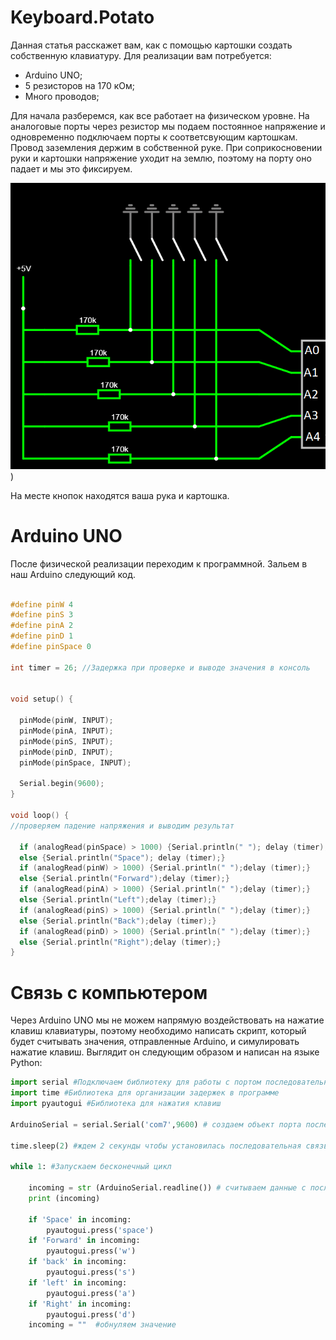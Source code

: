 # Keyboard.Potato
Данная статья расскажет вам, как с помощью картошки создать собственную клавиатуру. Для реализации вам потребуется:

- Arduino UNO; 
- 5 резисторов на 170 кОм;
- Много проводов;

Для начала разберемся, как все работает на физическом уровне. На аналоговые порты через резистор мы подаем постоянное напряжение и одновременно подключаем порты к соответсвующим картошкам. Провод заземления держим в собственной руке. При соприкосновении руки и картошки напряжение уходит на землю, поэтому на порту оно падает и мы это фиксируем.

![Alt-текст](https://github.com/MOShka78/keyboard.potato/blob/main/1%20часть%20для%20заг.png?raw=true))

На месте кнопок находятся ваша рука и картошка.


# Arduino UNO
После физической реализации переходим к программной. Зальем в наш Arduino следующий код.
```C

#define pinW 4
#define pinS 3
#define pinA 2
#define pinD 1
#define pinSpace 0

int timer = 26; //Задержка при проверке и выводе значения в консоль


void setup() {

  pinMode(pinW, INPUT);
  pinMode(pinA, INPUT);
  pinMode(pinS, INPUT);
  pinMode(pinD, INPUT);
  pinMode(pinSpace, INPUT);
  
  Serial.begin(9600);
}

void loop() {
//проверяем падение напряжения и выводим результат

  if (analogRead(pinSpace) > 1000) {Serial.println(" "); delay (timer);} 
  else {Serial.println("Space"); delay (timer);}
  if (analogRead(pinW) > 1000) {Serial.println(" ");delay (timer);}
  else {Serial.println("Forward");delay (timer);}
  if (analogRead(pinA) > 1000) {Serial.println(" ");delay (timer);}
  else {Serial.println("Left");delay (timer);}
  if (analogRead(pinS) > 1000) {Serial.println(" ");delay (timer);}
  else {Serial.println("Back");delay (timer);}
  if (analogRead(pinD) > 1000) {Serial.println(" ");delay (timer);}
  else {Serial.println("Right");delay (timer);}
}
```

# Связь с компьютером
Через Arduino UNO мы не можем напрямую воздействовать на нажатие клавиш клавиатуры, поэтому необходимо написать скрипт, который будет считывать значения, отправленные Arduino, и симулировать нажатие клавиш.
Выглядит он следующим образом и написан на языке Python:
```Python
import serial #Подключаем библиотеку для работы с портом последовательной связи
import time #Библиотека для организации задержек в программе
import pyautogui #Библиотека для нажатия клавиш

ArduinoSerial = serial.Serial('com7',9600) # создаем объект порта последовательной связи с именем ArduinoSerial

time.sleep(2) #ждем 2 секунды чтобы установилась последовательная связь

while 1: #Запускаем бесконечный цикл

    incoming = str (ArduinoSerial.readline()) # считываем данные с последовательного порта связи и печатаем их в виде строки
    print (incoming)

    if 'Space' in incoming:
        pyautogui.press('space')
    if 'Forward' in incoming:
        pyautogui.press('w')
    if 'back' in incoming:
        pyautogui.press('s')
    if 'left' in incoming:
        pyautogui.press('a')
    if 'Right' in incoming:
        pyautogui.press('d')
    incoming = ""  #обнуляем значение
```
